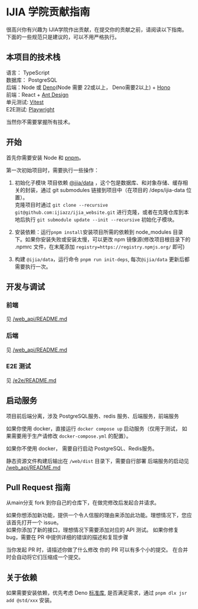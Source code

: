 # IJIA 学院贡献指南

很高兴你有兴趣为 IJIA学院作出贡献，在提交你的贡献之前，请阅读以下指南。\
下面的一些规范只是建议的，可以不用严格执行。

## 本项目的技术栈

语言： TypeScript\
数据库： PostgreSQL\
后端：Node 或 [Deno](http://deno.com/)(Node 需要 22或以上， Deno需要2以上) + [Hono](https://hono.dev/)\
前端：React + [Ant Design](https://ant.design/index-cn)\
单元测试: [Vitest](http://vitest.dev/)\
E2E测试: [Playwright](https://playwright.dev/)

当然你不需要掌握所有技术。

## 开始

首先你需要安装 Node 和 [pnpm](https://www.pnpm.cn/)。

第一次初始项目时，需要执行一些操作：

1. 初始化子模块
   项目依赖 [@ijia/data](https://github.com/ijiazz/school_db) ，这个包是数据库、和对象存储、缓存相关的封装，通过 git submodules 链接到项目中（在项目的 /deps/ijia-data 位置）。\
   克隆项目时通过 `git clone --recursive git@github.com:ijiazz/ijia_website.git` 进行克隆，或者在克隆仓库到本地后执行 `git submodule update --init --recursive` 初始化子模块。

2. 安装依赖：运行`pnpm install`安装项目所需的依赖到 node_modules 目录下。如果你安装失败或安装太慢，可以更改 npm 镜像源(修改项目根目录下的 .npmrc 文件，在末尾添加
   `registry=https://registry.npmjs.org/` 即可)
3. 构建 `@ijia/data`，运行命令 `pnpm run init-deps`, 每次`@ijia/data` 更新后都需要执行一次。

## 开发与调试

### 前端

见 [/web_api/README.md](./web_api/README.md)

### 后端

见 [/web_api/README.md](./web_api/README.md)

### E2E 测试

见 [/e2e/README.md](./e2e/README.md)

## 启动服务

项目前后端分离，涉及 PostgreSQL服务、redis 服务、后端服务，前端服务

如果你使用 docker，直接运行 `docker compose up` 启动服务（仅用于测试， 如果需要用于生产请修改 `docker-compose.yml` 的配置）。

如果你不使用 docker， 需要自行启动 PostgreSQL、Redis服务。

静态资源文件构建后输出在 `/web/dist` 目录下，需要自行部署
后端服务的启动见 [/web_api/README.md](./web_api/README.md)

## Pull Request 指南

从main分支 fork 到你自己的仓库下，在做完修改后发起合并请求。

如果你想添加新功能，提供一个令人信服的理由来添加此功能。理想情况下，您应该首先打开一个 issue。\
如果你添加了新的接口，理想情况下需要添加对应的 API 测试。
如果你修复bug，需要在 PR 中提供详细的错误的描述和复现步骤

当你发起 PR 时，请描述你做了什么修改
你的 PR 可以有多个小的提交。 在合并时会自动将它们压缩成一个提交。

## 关于依赖

如果需要安装依赖，优先考虑 Deno [标准库](https://jsr.io/@std), 是否满足需求，通过 `pnpm dlx jsr add @std/xxx` 安装。
